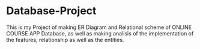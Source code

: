 # Database-Project

This is my Project of making ER Diagram and Relational scheme of ONLINE COURSE APP Database, as well as making analisis of the implementation of the features, relationship as well as the entities.    
